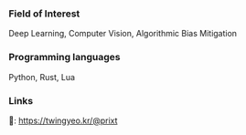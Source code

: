 ### Field of Interest
Deep Learning, Computer Vision, Algorithmic Bias Mitigation

### Programming languages
Python, Rust, Lua

### Links
🐘: <a rel="me" href="https://twingyeo.kr/@prixt">https://twingyeo.kr/@prixt</a>

<!--
**prixt/prixt** is a ✨ _special_ ✨ repository because its `README.md` (this file) appears on your GitHub profile.

Here are some ideas to get you started:

- 🔭 I’m currently working on ...
- 🌱 I’m currently learning ...
- 👯 I’m looking to collaborate on ...
- 🤔 I’m looking for help with ...
- 💬 Ask me about ...
- 📫 How to reach me: ...
- 😄 Pronouns: ...
- ⚡ Fun fact: ...
-->
